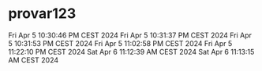 # provar123

Fri Apr  5 10:30:46 PM CEST 2024
Fri Apr  5 10:31:37 PM CEST 2024
Fri Apr  5 10:31:53 PM CEST 2024
Fri Apr  5 11:02:58 PM CEST 2024
Fri Apr  5 11:22:10 PM CEST 2024
Sat Apr  6 11:12:39 AM CEST 2024
Sat Apr  6 11:13:15 AM CEST 2024
